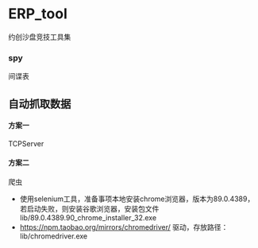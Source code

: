 # ERP_tool
约创沙盘竞技工具集
### spy
间谍表

## 自动抓取数据
#### 方案一
TCPServer
#### 方案二
爬虫
- 使用selenium工具，准备事项本地安装chrome浏览器，版本为89.0.4389，若启动失败，则安装谷歌浏览器，安装包文件
lib/89.0.4389.90_chrome_installer_32.exe
- https://npm.taobao.org/mirrors/chromedriver/
驱动，存放路径：lib/chromedriver.exe